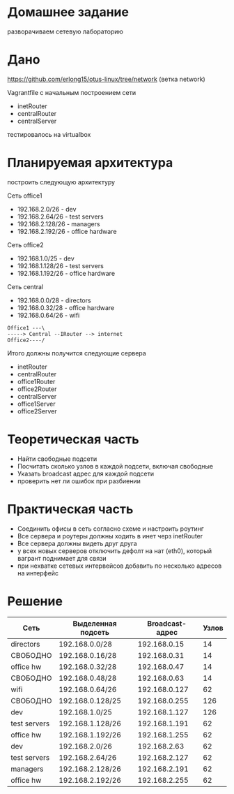 # Домашнее задание
разворачиваем сетевую лабораторию


# Дано
https://github.com/erlong15/otus-linux/tree/network
(ветка network)

Vagrantfile с начальным построением сети
- inetRouter
- centralRouter
- centralServer

тестировалось на virtualbox

# Планируемая архитектура
построить следующую архитектуру

Сеть office1
- 192.168.2.0/26 - dev
- 192.168.2.64/26 - test servers
- 192.168.2.128/26 - managers
- 192.168.2.192/26 - office hardware

Сеть office2
- 192.168.1.0/25 - dev
- 192.168.1.128/26 - test servers
- 192.168.1.192/26 - office hardware


Сеть central
- 192.168.0.0/28 - directors
- 192.168.0.32/28 - office hardware
- 192.168.0.64/26 - wifi

```
Office1 ---\
-----> Central --IRouter --> internet
Office2----/
```
Итого должны получится следующие сервера
- inetRouter
- centralRouter
- office1Router
- office2Router
- centralServer
- office1Server
- office2Server

# Теоретическая часть
- Найти свободные подсети
- Посчитать сколько узлов в каждой подсети, включая свободные
- Указать broadcast адрес для каждой подсети
- проверить нет ли ошибок при разбиении

# Практическая часть
- Соединить офисы в сеть согласно схеме и настроить роутинг
- Все сервера и роутеры должны ходить в инет черз inetRouter
- Все сервера должны видеть друг друга
- у всех новых серверов отключить дефолт на нат (eth0), который вагрант поднимает для связи
- при нехватке сетевых интервейсов добавить по несколько адресов на интерфейс


# Решение

| Сеть | Выделенная подсеть | Broadcast-адрес | Узлов |
|-------|--------------------|-----------------|-------|
| directors | 192.168.0.0/28 | 192.168.0.15 | 14 |
| СВОБОДНО | 192.168.0.16/28 | 192.168.0.31 | 14 |
| office hw | 192.168.0.32/28 | 192.168.0.47 | 14 |
| СВОБОДНО | 192.168.0.48/28 | 192.168.0.63 | 14 |
| wifi | 192.168.0.64/26 | 192.168.0.127 | 62 |
| СВОБОДНО | 192.168.0.128/25 | 192.168.0.255 | 126 |
| dev | 192.168.1.0/25 | 192.168.1.127 | 126 |
| test servers | 192.168.1.128/26 | 192.168.1.191 | 62 |
| office hw | 192.168.1.192/26 | 192.168.1.255 | 62 |
| dev | 192.168.2.0/26 | 192.168.2.63 | 62 |
| test servers | 192.168.2.64/26 | 192.168.2.127 | 62 |
| managers | 192.168.2.128/26 | 192.168.2.191 | 62 |
| office hw | 192.168.2.192/26 | 192.168.2.255 | 62 |
